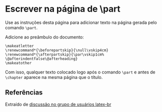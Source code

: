 # Escrever na página de \part #

Use as instruções desta página para adicionar texto na página gerada pelo comando `\part`.

Adicione ao preâmbulo do documento:

```
\makeatletter
\renewcommand*{\beforepartskip}{\null\vskip4cm}
\renewcommand*{\afterpartskip}{\par\vskip1cm%
\@afterindentfalse\@afterheading}
\makeatother
```

Com isso, qualquer texto colocado logo após o comando `\part` e antes de `\chapter` aparece na mesma página que o título.

## Referências ##

Extraído de [discussão no grupo de usuários latex-br](https://groups.google.com/d/msg/latex-br/bUeX02KDP-M/yis1RlaTUPoJ)